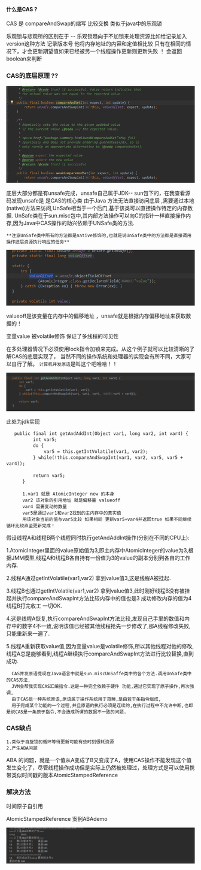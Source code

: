 #### 什么是CAS ? 

CAS 是 compareAndSwap的缩写  比较交换 类似于java中的乐观锁

乐观锁与悲观所的区别在于 -- 乐观锁趋向于不加锁来处理资源比如给记录加入version这种方法 记录版本号 他将内存地址的内容和定值相比较
只有在相同的情况下，才会更新期望值如果已经被另一个线程操作更新则更新失败 ！ 会返回boolean来判断

### CAS的底层原理 ??

   ![整体流程](https://raw.githubusercontent.com/qiurunze123/imageall/master/casunsafe.png)
 
底层大部分都是有unsafe完成，unsafe自己属于JDK-- sun包下的，在我查看源码发现unsafe是 是CAS的核心类 
由于Java 方法无法直接访问底层 ,需要通过本地(native)方法来访问,UnSafe相当于一个后门,基于该类可以直接操作特定的内存数据.
UnSafe类在于sun.misc包中,其内部方法操作可以向C的指针一样直接操作内存,因为Java中CAS操作的助兴依赖于UNSafe类的方法.

`**注意UnSafe类中所有的方法都是native修饰的,也就是说UnSafe类中的方法都是直接调用操作底层资源执行响应的任务**` 
  
  ![整体流程](https://raw.githubusercontent.com/qiurunze123/imageall/master/casunsafe2.png)
  
  valueoff是该变量在内存中的偏移地址 ，unsafe就是根据内存偏移地址来获取数据的！

  变量value 被volatile修饰 保证了多线程的可见性  
  
  在多处理器情况下必须使用lock指令加锁来完成。从这个例子就可以比较清晰的了解CAS的底层实现了，
  当然不同的操作系统和处理器的实现会有所不同，大家可以自行了解。 `计算机并发原语`是叫这个吧哈哈！！
  
  
   ![整体流程](https://raw.githubusercontent.com/qiurunze123/imageall/master/casunsafe3.png)
   
   此处为jdk实现 
   
       public final int getAndAddInt(Object var1, long var2, int var4) {
              int var5;
              do {
                  var5 = this.getIntVolatile(var1, var2);
              } while(!this.compareAndSwapInt(var1, var2, var5, var5 + var4));
      
              return var5;
          }
          
          1.var1 就是 AtomicInteger new 的本身
          var2 该对象的引用地址 就是偏移量 valueoff
          var4 需要变动的数量
          var5是通过var1和var2找到的主内存中的真实值
          用该对象当前的值与var5比较 如果相同 更新var5+var4并返回true 如果不同继续循环比较直至更新完成！


  假设线程A和线程B两个线程同时执行getAndAddInt操作(分别在不同的CPU上):
 
1.AtomicInteger里面的value原始值为3,即主内存中AtomicInteger的value为3,根据JMM模型,线程A和线程B各自持有一份值为3的value的副本分别到各自的工作内存.
 
2.线程A通过getIntVolatile(var1,var2) 拿到value值3,这是线程A被挂起.
 
3.线程B也通过getIntVolatile(var1,var2) 拿到value值3,此时刚好线程B没有被挂起并执行compareAndSwapInt方法比较内存中的值也是3 成功修改内存的值为4 线程B打完收工 一切OK.
 
 4.这是线程A恢复,执行compareAndSwapInt方法比较,发现自己手里的数值和内存中的数字4不一致,说明该值已经被其他线程抢先一步修改了,那A线程修改失败,只能重新来一遍了.
 
 5.线程A重新获取value值,因为变量value是volatile修饰,所以其他线程对他的修改,线程A总是能够看到,线程A继续执行compareAndSwapInt方法进行比较替换,直到成功.

  
      CAS并发原语提现在Java语言中就是sun.miscUnSaffe类中的各个方法.调用UnSafe类中的CAS方法,
      JVM会帮我实现CAS汇编指令.这是一种完全依赖于硬件 功能,通过它实现了原子操作,再次强调,
      由于CAS是一种系统原语,原语属于操作系统用于范畴,是由若干条指令组成,
      用于完成某个功能的一个过程,并且原语的执行必须是连续的,在执行过程中不允许中断,也即是说CAS是一条原子指令,不会造成所谓的数据不一致的问题.
  
### CAS缺点 

    1.类似于自旋锁的循环等待更新可能有些时刻很耗资源
    2.产生ABA问题

ABA 的问题，就是一个值从A变成了B又变成了A，使用CAS操作不能发现这个值发生变化了，尽管线程操作成功但是实际上仍然被处理过，处理方式是可以使用携带类似时间戳的版本AtomicStampedReference

### 解决方法 

 时间原子自引用
 
 AtomicStampedReference 案例ABAdemo
 
 
   ![整体流程](https://raw.githubusercontent.com/qiurunze123/imageall/master/casunsafe5.png)
